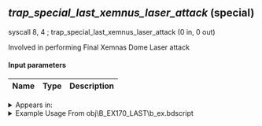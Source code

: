 ## *trap_special_last_xemnus_laser_attack* (special)

syscall 8, 4 ; trap_special_last_xemnus_laser_attack (0 in, 0 out)

Involved in performing Final Xemnas Dome Laser attack

#### Input parameters
| Name | Type | Description
|------|------|------------




<details>
	<summary>Appears in:</summary>
| filename | Entity (obj)
|----------|-------------
| obj\B_EX170_LAST\b_ex.bdscript       | ((B) Xemnas (Final))          
| obj\B_EX170_LAST_LV99\b_ex.bdscript       | ((B99) Xemnas (Final) (Limit Cut The World of Nothing)?)          

</details>

<details>
	<summary>Example Usage From obj\B_EX170_LAST\b_ex.bdscript</summary>
L16062:
 popToSp 0
 gosub 4, L10254
 syscall 8, 4 ; trap_special_last_xemnus_laser_attack (0 in, 0 out)
 pushImm 19572
 syscall 4, 4 ; trap_mission_information (1 in, 0 out)
 pushFromFSp 0
 pushFromPAi L28137 ; ___ai '61' (L28137)
 syscall 1, 164 ; trap_obj_camera_start_global (2 in, 0 out)
 pushFromPSpVal 160
 syscall 1, 161 ; trap_obj_is_attach (1 in, 1 out)
 jz L16091
 pushFromPSpVal 160
 syscall 1, 102 ; trap_obj_detach (1 in, 0 out)
 jmp L16091
</details>

